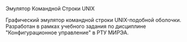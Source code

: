 Эмулятор Командной Строки UNIX

Графический эмулятор командной строки UNIX-подобной оболочки. Разработан в рамках учебного задания по дисциплине "Конфигурационное управление" в РТУ МИРЭА.

